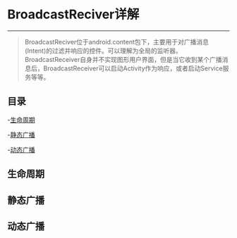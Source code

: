 # BroadcastReciver详解

---

> BroadcastReciver位于android.content包下，主要用于对广播消息(Intent)的过滤并响应的控件。可以理解为全局的监听器。BroadcastReceiver自身并不实现图形用户界面，但是当它收到某个广播消息后，BroadcastReceiver可以启动Activity作为响应，或者启动Service服务等等。


## 目录

-[生命周期](#生命周期)

-[静态广播](#静态广播)

-[动态广播](#动态广播)


## 生命周期

## 静态广播

## 动态广播